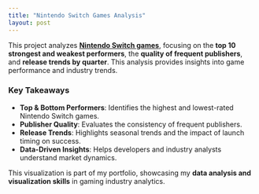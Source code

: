```yaml
---
title: "Nintendo Switch Games Analysis"
layout: post
---
```


This project analyzes [**Nintendo Switch games**](https://public.tableau.com/views/NintendoSwitchGamesReviewAnalysis_17411861241680/Dashboard1?:language=en-US&:embed=y&:sid=&:redirect=auth&:embed_code_version=3&:loadOrderID=0&:display_count=y&:origin=viz_share_link), focusing on the **top 10 strongest and weakest performers**, the **quality of frequent publishers**, and **release trends by quarter**. This analysis provides insights into game performance and industry trends.




### Key Takeaways
- **Top & Bottom Performers**: Identifies the highest and lowest-rated Nintendo Switch games.
- **Publisher Quality**: Evaluates the consistency of frequent publishers.
- **Release Trends**: Highlights seasonal trends and the impact of launch timing on success.
- **Data-Driven Insights**: Helps developers and industry analysts understand market dynamics.

This visualization is part of my portfolio, showcasing my **data analysis and visualization skills** in gaming industry analytics.
